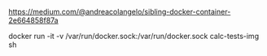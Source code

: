 https://medium.com/@andreacolangelo/sibling-docker-container-2e664858f87a

docker run -it -v /var/run/docker.sock:/var/run/docker.sock calc-tests-img sh